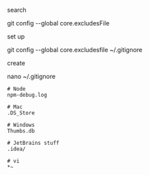 search 

git config --global core.excludesFile

set up

git config --global core.excludesfile ~/.gitignore

create

nano ~/.gitignore

```text
# Node
npm-debug.log

# Mac
.DS_Store

# Windows
Thumbs.db

# JetBrains stuff
.idea/

# vi
*~
```

